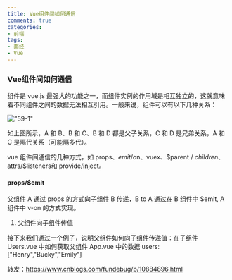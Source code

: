 ```yaml
---
title: Vue组件间如何通信
comments: true
categories: 
- 前端
tags: 
- 面经
- Vue
---
```


### Vue组件间如何通信

组件是 vue.js 最强大的功能之一，而组件实例的作用域是相互独立的，这就意味着不同组件之间的数据无法相互引用。一般来说，组件可以有以下几种关系：

!["59-1"](59-1.png)

如上图所示，A 和 B、B 和 C、B 和 D 都是父子关系，C 和 D 是兄弟关系，A 和 C 是隔代关系（可能隔多代）。

vue 组件间通信的几种方式，如 props、$emit/$on、vuex、$parent / $children、$attrs/$listeners和 provide/inject。

#### props/$emit

父组件 A 通过 props 的方式向子组件 B 传递，B to A 通过在 B 组件中 $emit, A 组件中 v-on 的方式实现。

1. 父组件向子组件传值

接下来我们通过一个例子，说明父组件如何向子组件传递值：在子组件 Users.vue 中如何获取父组件 App.vue 中的数据 users:["Henry","Bucky","Emily"]



转发：https://www.cnblogs.com/fundebug/p/10884896.html